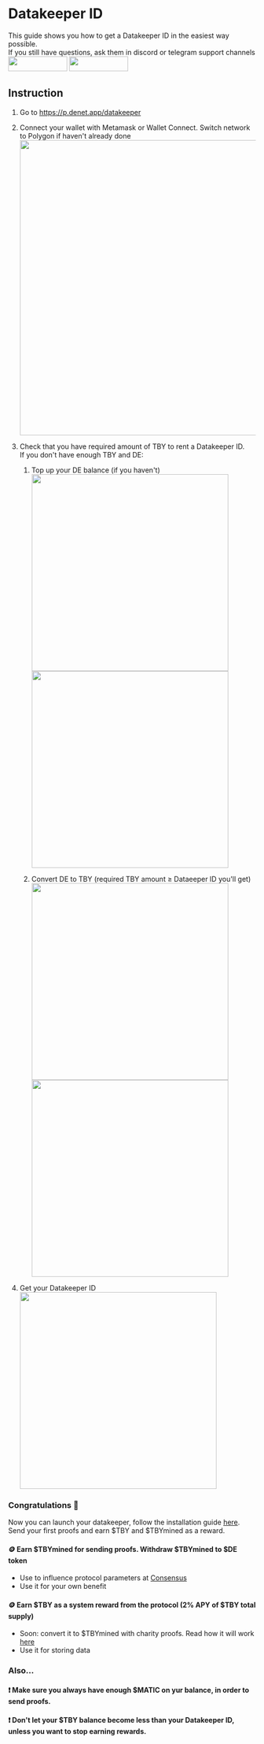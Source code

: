 Datakeeper ID
===============

This guide shows you how to get a Datakeeper ID in the easiest way possible.\
If you still have questions, ask them in discord or telegram support channels
</br><img src="https://img.shields.io/badge/Telegram-2CA5E0?style=for-the-badge&logo=telegram&logoColor=white" height="30" width="120"/> 
<img src="https://img.shields.io/badge/Discord-5865F2?style=for-the-badge&logo=discord&logoColor=white" height="30" width="120"/> 


## Instruction
1. Go to https://p.denet.app/datakeeper 

2. Connect your wallet with Metamask or Wallet Connect. Switch network to Polygon if  haven't already done
</br><img src="imgs/datakeeper_tab.png" width="600"/>

3. Check that you have required amount of TBY to rent a Datakeeper ID.\
    If you don't have enough TBY and DE:
    1. Top up your DE balance (if you haven't)
    </br><img src="imgs/top_up_de_cta.png" width="400"/>
    </br><img src="imgs/top_up_de.png" width="400"/>

    2. Convert DE to TBY (required TBY amount ≥ Dataeeper ID you'll get)
    </br><img src="imgs/de_to_tby_cta.png" width="400"/>
    </br><img src="imgs/de_to_tby.png" width="400"/>

4. Get your Datakeeper ID 
</br><img src="imgs/rented_id.png" width="400"/>

### Congratulations 🎉
Now you can launch your datakeeper, follow the installation guide [here](/readme.md#installation).\
Send your first proofs and earn $TBY and $TBYmined as a reward.
#### 🪙 Earn $TBYmined for sending proofs. Withdraw $TBYmined to $DE token
- Use to influence protocol parameters at [Consensus](https://consensus.denet.app/#welcome_to_consensus)
- Use it for your own benefit

#### 🪙 Earn $TBY as a system reward from the protocol (2% APY of $TBY total supply)
- Soon: convert it to $TBYmined with charity proofs. Read how it will work [here](https://medium.com/denetpro/denet-storage-protocol-v3-to-address-key-challenge-of-decentralization-f19b9041b0fa#:~:text=close%20the%20deposit.-,Charity%20Proof,-%3A%20The%20DeNet)
- Use it for storing data

### Also...
#### ❗️ Make sure you always have enough $MATIC on yur balance, in order to send proofs.
#### ❗️ Don't let your $TBY balance become less than your Datakeeper ID, unless you want to stop earning rewards.

